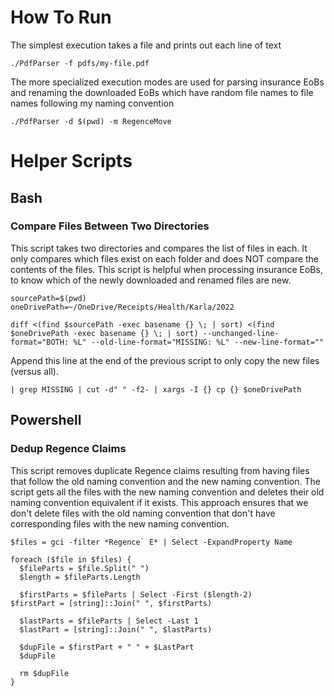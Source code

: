 # How To Run
The simplest execution takes a file and prints out each line of text
```
./PdfParser -f pdfs/my-file.pdf
```

The more specialized execution modes are used for parsing insurance EoBs and renaming the downloaded EoBs which have random file names to file names following my naming convention
```
./PdfParser -d $(pwd) -m RegenceMove
```

# Helper Scripts

## Bash

### Compare Files Between Two Directories
This script takes two directories and compares the list of files in each. It only compares which files exist on each folder and does NOT compare the contents of the files. This script is helpful when processing insurance EoBs, to know which of the newly downloaded and renamed files are new.
```
sourcePath=$(pwd)
oneDrivePath=~/OneDrive/Receipts/Health/Karla/2022

diff <(find $sourcePath -exec basename {} \; | sort) <(find $oneDrivePath -exec basename {} \; | sort) --unchanged-line-format="BOTH: %L" --old-line-format="MISSING: %L" --new-line-format=""
```

Append this line at the end of the previous script to only copy the new files (versus all).
```
| grep MISSING | cut -d" " -f2- | xargs -I {} cp {} $oneDrivePath
```

## Powershell

### Dedup Regence Claims
This script removes duplicate Regence claims resulting from having files that follow the old naming convention and the new naming convention. The script gets all the files with the new naming convention and deletes their old naming convention equivalent if it exists. This approach ensures that we don't delete files with the old naming convention that don't have corresponding files with the new naming convention.
```
$files = gci -filter *Regence` E* | Select -ExpandProperty Name

foreach ($file in $files) {
  $fileParts = $file.Split(" ")
  $length = $fileParts.Length

  $firstParts = $fileParts | Select -First ($length-2)
$firstPart = [string]::Join(" ", $firstParts)

  $lastParts = $fileParts | Select -Last 1
  $lastPart = [string]::Join(" ", $lastParts)

  $dupFile = $firstPart + " " + $LastPart
  $dupFile

  rm $dupFile
}
```

